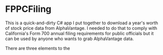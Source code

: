 # FPPCFiling

This is a quick-and-dirty C# app I put together to download a year's worth of stock price data from AlphaVantage. I needed to do that
to comply with California's Form 700 annual filing requirements for public officials but it can be used by anyone who wants to grab
AlphaVantage data.

There are three elements to the 
